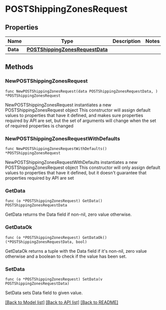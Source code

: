 # POSTShippingZonesRequest

## Properties

Name | Type | Description | Notes
------------ | ------------- | ------------- | -------------
**Data** | [**POSTShippingZonesRequestData**](POSTShippingZonesRequestData.md) |  | 

## Methods

### NewPOSTShippingZonesRequest

`func NewPOSTShippingZonesRequest(data POSTShippingZonesRequestData, ) *POSTShippingZonesRequest`

NewPOSTShippingZonesRequest instantiates a new POSTShippingZonesRequest object
This constructor will assign default values to properties that have it defined,
and makes sure properties required by API are set, but the set of arguments
will change when the set of required properties is changed

### NewPOSTShippingZonesRequestWithDefaults

`func NewPOSTShippingZonesRequestWithDefaults() *POSTShippingZonesRequest`

NewPOSTShippingZonesRequestWithDefaults instantiates a new POSTShippingZonesRequest object
This constructor will only assign default values to properties that have it defined,
but it doesn't guarantee that properties required by API are set

### GetData

`func (o *POSTShippingZonesRequest) GetData() POSTShippingZonesRequestData`

GetData returns the Data field if non-nil, zero value otherwise.

### GetDataOk

`func (o *POSTShippingZonesRequest) GetDataOk() (*POSTShippingZonesRequestData, bool)`

GetDataOk returns a tuple with the Data field if it's non-nil, zero value otherwise
and a boolean to check if the value has been set.

### SetData

`func (o *POSTShippingZonesRequest) SetData(v POSTShippingZonesRequestData)`

SetData sets Data field to given value.



[[Back to Model list]](../README.md#documentation-for-models) [[Back to API list]](../README.md#documentation-for-api-endpoints) [[Back to README]](../README.md)


